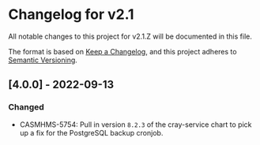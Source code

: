 # Changelog for v2.1

All notable changes to this project for v2.1.Z will be documented in this file.

The format is based on [Keep a Changelog](https://keepachangelog.com/en/1.0.0/),
and this project adheres to [Semantic Versioning](https://semver.org/spec/v2.0.0.html).

## [4.0.0] - 2022-09-13

### Changed

- CASMHMS-5754: Pull in version `8.2.3` of the cray-service chart to pick up a fix for the PostgreSQL backup cronjob.